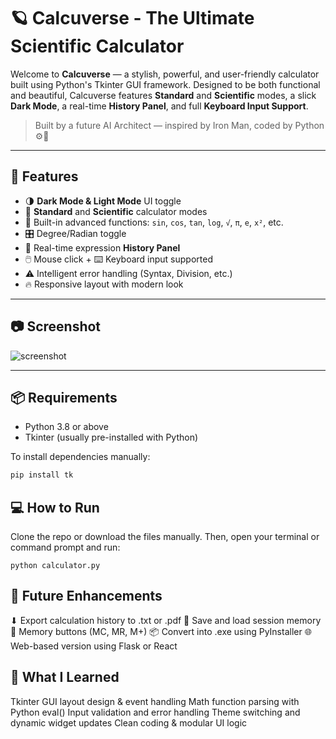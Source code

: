 # 🪐 Calcuverse - The Ultimate Scientific Calculator

Welcome to **Calcuverse** — a stylish, powerful, and user-friendly calculator built using Python's Tkinter GUI framework. Designed to be both functional and beautiful, Calcuverse features **Standard** and **Scientific** modes, a slick **Dark Mode**, a real-time **History Panel**, and full **Keyboard Input Support**.

> Built by a future AI Architect — inspired by Iron Man, coded by Python ⚙️🧠

---

## 🚀 Features

- 🌗 **Dark Mode & Light Mode** UI toggle
- 🧮 **Standard** and **Scientific** calculator modes
- 🧠 Built-in advanced functions: `sin`, `cos`, `tan`, `log`, `√`, `π`, `e`, `x²`, etc.
- 🎛️ Degree/Radian toggle
- 🧾 Real-time expression **History Panel**
- 🖱️ Mouse click + ⌨️ Keyboard input supported
- ⚠️ Intelligent error handling (Syntax, Division, etc.)
- 🔥 Responsive layout with modern look

---

## 📷 Screenshot

![screenshot](screenshots/demo-darkmode.png)

---

## 📦 Requirements

- Python 3.8 or above
- Tkinter (usually pre-installed with Python)

To install dependencies manually:
```bash
pip install tk
```

## 💻 How to Run

Clone the repo or download the files manually.
Then, open your terminal or command prompt and run:
```
python calculator.py
```

## 🔮 Future Enhancements
⬇ Export calculation history to .txt or .pdf
💾 Save and load session memory
🧾 Memory buttons (MC, MR, M+)
📦 Convert into .exe using PyInstaller
🌐 Web-based version using Flask or React

## 🧠 What I Learned
Tkinter GUI layout design & event handling
Math function parsing with Python eval()
Input validation and error handling
Theme switching and dynamic widget updates
Clean coding & modular UI logic


